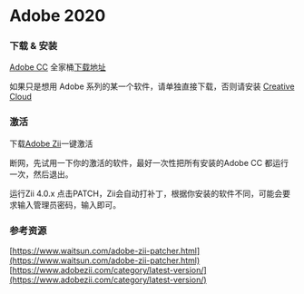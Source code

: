 # Adobe 2020

### 下载 & 安装

[Adobe CC](https://www.waitsun.com/tag/adobe-cc) 全家桶[下载地址](https://helpx.adobe.com/cn/download-install/kb/creative-cloud-apps-download.html)

如果只是想用 Adobe 系列的某一个软件，请单独直接下载，否则请安装 [Creative Cloud](https://creative.adobe.com/zh-cn/products/download/creative-cloud)

### 激活

下载[Adobe Zii](http://160721.ch1.ctc.data.tv002.com/down/0343a097a73b268e893023143bcfe423/Adobe_Zii_2020_5.0.5_WaitsUn.com.dmg?cts=dx-f-D116A247A77A46Fb9251&ctp=116A247A77A46&ctt=1573650819&limit=1&spd=42000&ctk=0343a097a73b268e893023143bcfe423&chk=885abe28e24918075a6eb0ad6035bbfe-5182222&mtd=1)一键激活

断网，先试用一下你的激活的软件，最好一次性把所有安装的Adobe CC 都运行一次，然后退出。

运行Zii 4.0.x 点击PATCH，Zii会自动打补丁，根据你安装的软件不同，可能会要求输入管理员密码，输入即可。

### 参考资源

[https://www.waitsun.com/adobe-zii-patcher.html](https://www.waitsun.com/adobe-zii-patcher.html)
[https://www.adobezii.com/category/latest-version/](https://www.adobezii.com/category/latest-version/)
